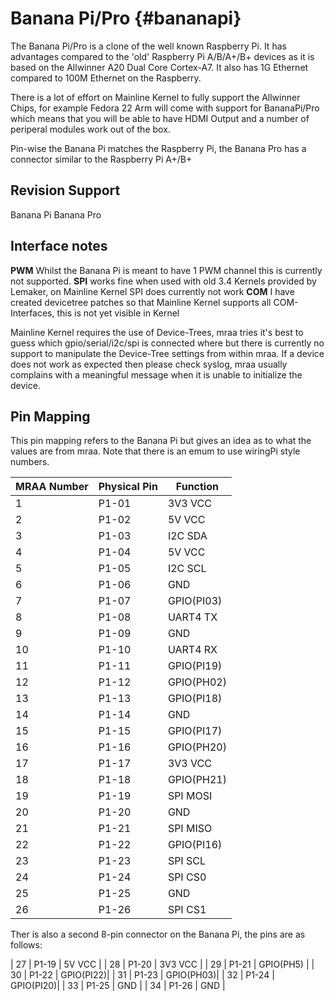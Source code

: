 Banana Pi/Pro    {#bananapi}
============

The Banana Pi/Pro is a clone of the well known Raspberry Pi.
It has advantages compared to the 'old' Raspberry Pi A/B/A+/B+ devices as it is based on the
Allwinner A20 Dual Core Cortex-A7. It also has 1G Ethernet compared to 100M Ethernet on the Raspberry.

There is a lot of effort on Mainline Kernel to fully support the Allwinner Chips, for example Fedora 22 Arm will
come with support for BananaPi/Pro which means that you will be able to have HDMI Output and a number of periperal
modules work out of the box.

Pin-wise the Banana Pi matches the Raspberry Pi, the Banana Pro has a connector similar to the Raspberry Pi A+/B+

Revision Support
----------------
Banana Pi
Banana Pro

Interface notes
---------------

**PWM** Whilst the Banana Pi is meant to have 1 PWM channel this is currently not supported.
**SPI** works fine when used with old 3.4 Kernels provided by Lemaker, on Mainline Kernel SPI does currently not work
**COM** I have created devicetree patches so that Mainline Kernel supports all COM-Interfaces, this is not yet visible in Kernel

Mainline Kernel requires the use of Device-Trees, mraa tries it's best to guess which gpio/serial/i2c/spi is connected where but
there is currently no support to manipulate the Device-Tree settings from within mraa.
If a device does not work as expected then please check syslog, mraa usually complains with a meaningful message when
it is unable to initialize the device.

Pin Mapping
-----------

This pin mapping refers to the Banana Pi but gives an idea
as to what the values are from mraa. Note that there is an emum to use wiringPi
style numbers.

| MRAA Number | Physical Pin | Function  |
|-------------|--------------|-----------|
| 1           | P1-01        | 3V3 VCC   |
| 2           | P1-02        | 5V VCC    |
| 3           | P1-03        | I2C SDA   |
| 4           | P1-04        | 5V VCC    |
| 5           | P1-05        | I2C SCL   |
| 6           | P1-06        | GND       |
| 7           | P1-07        | GPIO(PI03)|
| 8           | P1-08        | UART4 TX  |
| 9           | P1-09        | GND       |
| 10          | P1-10        | UART4 RX  |
| 11          | P1-11        | GPIO(PI19)|
| 12          | P1-12        | GPIO(PH02)|
| 13          | P1-13        | GPIO(PI18)|
| 14          | P1-14        | GND       |
| 15          | P1-15        | GPIO(PI17)|
| 16          | P1-16        | GPIO(PH20)|
| 17          | P1-17        | 3V3 VCC   |
| 18          | P1-18        | GPIO(PH21)|
| 19          | P1-19        | SPI MOSI  |
| 20          | P1-20        | GND       |
| 21          | P1-21        | SPI MISO  |
| 22          | P1-22        | GPIO(PI16)|
| 23          | P1-23        | SPI SCL   |
| 24          | P1-24        | SPI CS0   |
| 25          | P1-25        | GND       |
| 26          | P1-26        | SPI CS1   |

Ther is also a second 8-pin connector on the Banana Pi, the pins are as follows:

| 27          | P1-19        | 5V VCC    |
| 28          | P1-20        | 3V3 VCC   |
| 29          | P1-21        | GPIO(PH5) |
| 30          | P1-22        | GPIO(PI22)|
| 31          | P1-23        | GPIO(PH03)|
| 32          | P1-24        | GPIO(PI20)|
| 33          | P1-25        | GND       |
| 34          | P1-26        | GND       |
